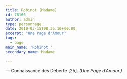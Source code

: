 ```yaml
---
title: Robinot (Madame)
id: 76166
author: admin
type: personnage
date: 2010-03-15T08:36:10+00:00
excerpt: "Une Page d'Amour"
tags:
  - page
main_name: 'Robinot '
secondary_name: Madame

---
```

— Connaissance des Deberle [25]. _(Une Page d&rsquo;Amour.)_